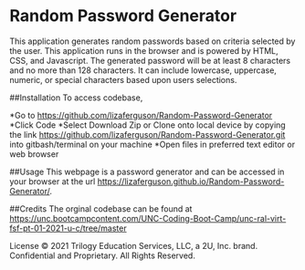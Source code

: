 # Random Password Generator

This application generates random passwords based on criteria selected by the user. This application runs in the browser and is powered by HTML, CSS, and Javascript. The generated password will be at least 8 characters and no more than 128 characters. It can include lowercase, uppercase, numeric, or special characters based upon users selections.

##Installation
To access codebase,

*Go to https://github.com/lizaferguson/Random-Password-Generator
*Click Code
*Select Download Zip or Clone onto local device by copying the link https://github.com/lizaferguson/Random-Password-Generator.git into gitbash/terminal on your machine
*Open files in preferred text editor or web browser

##Usage
This webpage is a password generator and can be accessed in your browser at the url https://lizaferguson.github.io/Random-Password-Generator/. 

##Credits
The orginal codebase can be found at https://unc.bootcampcontent.com/UNC-Coding-Boot-Camp/unc-ral-virt-fsf-pt-01-2021-u-c/tree/master

License
© 2021 Trilogy Education Services, LLC, a 2U, Inc. brand. Confidential and Proprietary. All Rights Reserved.